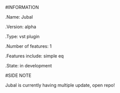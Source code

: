 #INFORMATION


.Name: Jubal

.Version: alpha

.Type: vst plugin

.Number of features: 1

.Features include: simple eq

.State: in development


#SIDE NOTE


Jubal is currently having multiple update, open repo!


